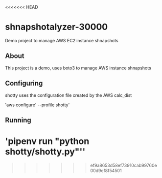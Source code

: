 <<<<<<< HEAD
# shnapshotalyzer-30000

Demo project to manage AWS EC2 instance shnapshots

## About

This project is a demo, uses boto3 to manage AWS instance shnapshots

## Configuring

shotty uses the configuration file created by the AWS calc_dist

'aws configure' --profile shotty'

## Running

'pipenv run "python shotty/shotty.py"''
=======

>>>>>>> ef9a8653d58ef73910cab99760e00d9ef8f54501
